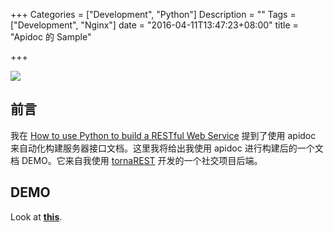 +++
Categories = ["Development", "Python"]
Description = ""
Tags = ["Development", "Nginx"]
date = "2016-04-11T13:47:23+08:00"
title = "Apidoc 的 Sample"

+++

![](https://github.com/nekocode/tornaREST/raw/master/art/logo.jpg)

## 前言
我在 [How to use Python to build a RESTful Web Service](http://zhuanlan.zhihu.com/p/20488077?refer=kotandroid) 提到了使用 apidoc 来自动化构建服务器接口文档。这里我将给出我使用 apidoc 进行构建后的一个文档 DEMO。它来自我使用 [tornaREST](https://github.com/nekocode/tornaREST) 开发的一个社交项目后端。

## DEMO
Look at **[this](/doc/)**.

